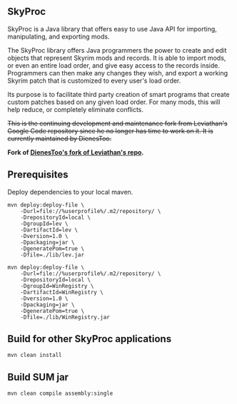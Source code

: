 SkyProc
-------

SkyProc is a Java library that offers easy to use Java API for importing, manipulating, and exporting mods.

The SkyProc library offers Java programmers the power to create and edit objects that represent Skyrim mods and records. It is able to import mods, or even an entire load order, and give easy access to the records inside. Programmers can then make any changes they wish, and export a working Skyrim patch that is customized to every user's load order.

Its purpose is to facilitate third party creation of smart programs that create custom patches based on any given load order. For many mods, this will help reduce, or completely eliminate conflicts. 

<s>This is the continuing development and maintenance fork from Leviathan's Google Code repository since he no longer has time to work on it. It is currently maintained by DienesToo.</s>

**Fork of [DienesToo's fork of Leviathan's repo](https://bitbucket.org/DienesToo/skyproc-library).**

## Prerequisites

Deploy dependencies to your local maven.

```
mvn deploy:deploy-file \
    -Durl=file://%userprofile%/.m2/repository/ \
    -DrepositoryId=local \
    -DgroupId=lev \
    -DartifactId=lev \
    -Dversion=1.0 \
    -Dpackaging=jar \
    -DgeneratePom=true \
    -Dfile=./lib/lev.jar
    
mvn deploy:deploy-file \
    -Durl=file://%userprofile%/.m2/repository/ \
    -DrepositoryId=local \
    -DgroupId=WinRegistry \
    -DartifactId=WinRegistry \
    -Dversion=1.0 \
    -Dpackaging=jar \
    -DgeneratePom=true \
    -Dfile=./lib/WinRegistry.jar
```

## Build for other SkyProc applications

```
mvn clean install
```

## Build SUM jar

```
mvn clean compile assembly:single
```